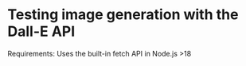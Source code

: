 # Testing image generation with the Dall-E API


Requirements: Uses the built-in fetch API in Node.js >18 
